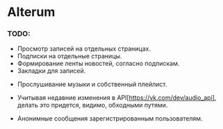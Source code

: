 # Alterum
### TODO:

- Просмотр записей на отдельных страницах.
- Подписки на отдельные страницы.
- Формирование ленты новостей, согласно подпискам.
- Закладки для записей.
+ Прослушивание музыки и собственный плейлист.
- Учитывая недавние изменения в API[https://vk.com/dev/audio_api], делать это придется, видимо, обходными путями.
+ Анонимные сообщения зарегистрированным пользователям.
